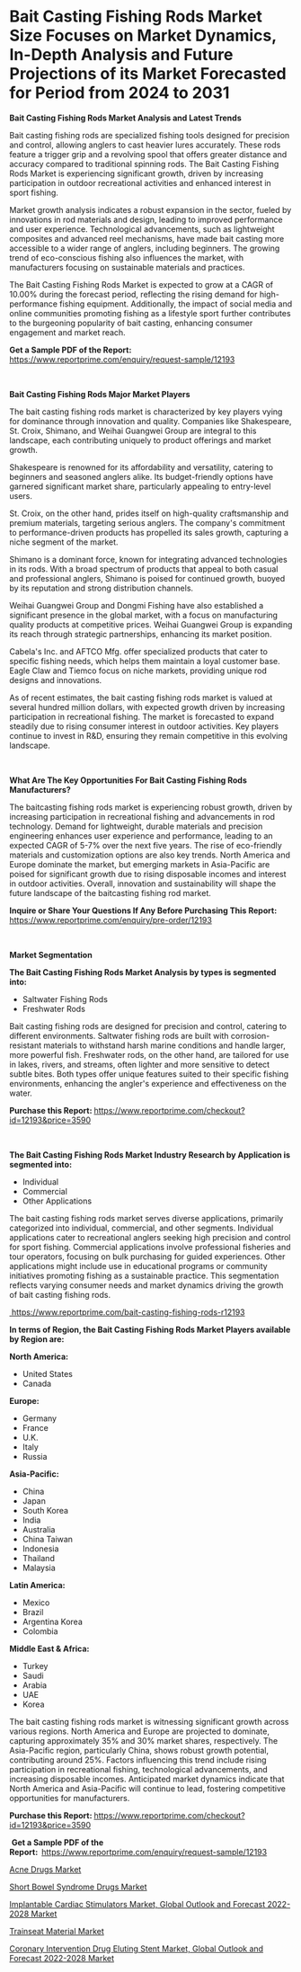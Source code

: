 <p><h1>Bait Casting Fishing Rods Market Size Focuses on Market Dynamics, In-Depth Analysis and Future Projections of its Market Forecasted for Period from 2024 to 2031</h1></p><p><strong>Bait Casting Fishing Rods Market Analysis and Latest Trends</strong></p>
<p><p>Bait casting fishing rods are specialized fishing tools designed for precision and control, allowing anglers to cast heavier lures accurately. These rods feature a trigger grip and a revolving spool that offers greater distance and accuracy compared to traditional spinning rods. The Bait Casting Fishing Rods Market is experiencing significant growth, driven by increasing participation in outdoor recreational activities and enhanced interest in sport fishing.</p><p>Market growth analysis indicates a robust expansion in the sector, fueled by innovations in rod materials and design, leading to improved performance and user experience. Technological advancements, such as lightweight composites and advanced reel mechanisms, have made bait casting more accessible to a wider range of anglers, including beginners. The growing trend of eco-conscious fishing also influences the market, with manufacturers focusing on sustainable materials and practices.</p><p>The Bait Casting Fishing Rods Market is expected to grow at a CAGR of 10.00% during the forecast period, reflecting the rising demand for high-performance fishing equipment. Additionally, the impact of social media and online communities promoting fishing as a lifestyle sport further contributes to the burgeoning popularity of bait casting, enhancing consumer engagement and market reach.</p></p>
<p><strong>Get a Sample PDF of the Report:&nbsp;</strong> <a href="https://www.reportprime.com/enquiry/request-sample/12193">https://www.reportprime.com/enquiry/request-sample/12193</a></p>
<p>&nbsp;</p>
<p><strong>Bait Casting Fishing Rods Major Market Players</strong></p>
<p><p>The bait casting fishing rods market is characterized by key players vying for dominance through innovation and quality. Companies like Shakespeare, St. Croix, Shimano, and Weihai Guangwei Group are integral to this landscape, each contributing uniquely to product offerings and market growth.</p><p>Shakespeare is renowned for its affordability and versatility, catering to beginners and seasoned anglers alike. Its budget-friendly options have garnered significant market share, particularly appealing to entry-level users. </p><p>St. Croix, on the other hand, prides itself on high-quality craftsmanship and premium materials, targeting serious anglers. The company's commitment to performance-driven products has propelled its sales growth, capturing a niche segment of the market.</p><p>Shimano is a dominant force, known for integrating advanced technologies in its rods. With a broad spectrum of products that appeal to both casual and professional anglers, Shimano is poised for continued growth, buoyed by its reputation and strong distribution channels.</p><p>Weihai Guangwei Group and Dongmi Fishing have also established a significant presence in the global market, with a focus on manufacturing quality products at competitive prices. Weihai Guangwei Group is expanding its reach through strategic partnerships, enhancing its market position.</p><p>Cabela's Inc. and AFTCO Mfg. offer specialized products that cater to specific fishing needs, which helps them maintain a loyal customer base. Eagle Claw and Tiemco focus on niche markets, providing unique rod designs and innovations.</p><p>As of recent estimates, the bait casting fishing rods market is valued at several hundred million dollars, with expected growth driven by increasing participation in recreational fishing. The market is forecasted to expand steadily due to rising consumer interest in outdoor activities. Key players continue to invest in R&D, ensuring they remain competitive in this evolving landscape.</p></p>
<p>&nbsp;</p>
<p><strong>What Are The Key Opportunities For Bait Casting Fishing Rods Manufacturers?</strong></p>
<p><p>The baitcasting fishing rods market is experiencing robust growth, driven by increasing participation in recreational fishing and advancements in rod technology. Demand for lightweight, durable materials and precision engineering enhances user experience and performance, leading to an expected CAGR of 5-7% over the next five years. The rise of eco-friendly materials and customization options are also key trends. North America and Europe dominate the market, but emerging markets in Asia-Pacific are poised for significant growth due to rising disposable incomes and interest in outdoor activities. Overall, innovation and sustainability will shape the future landscape of the baitcasting fishing rod market.</p></p>
<p><strong>Inquire or Share Your Questions If Any Before Purchasing This Report:</strong> <a href="https://www.reportprime.com/enquiry/pre-order/12193">https://www.reportprime.com/enquiry/pre-order/12193</a></p>
<p>&nbsp;</p>
<p><strong>Market Segmentation</strong></p>
<p><strong>The Bait Casting Fishing Rods Market Analysis by types is segmented into:</strong></p>
<p><ul><li>Saltwater Fishing Rods</li><li>Freshwater Rods</li></ul></p>
<p><p>Bait casting fishing rods are designed for precision and control, catering to different environments. Saltwater fishing rods are built with corrosion-resistant materials to withstand harsh marine conditions and handle larger, more powerful fish. Freshwater rods, on the other hand, are tailored for use in lakes, rivers, and streams, often lighter and more sensitive to detect subtle bites. Both types offer unique features suited to their specific fishing environments, enhancing the angler's experience and effectiveness on the water.</p></p>
<p><strong>Purchase this Report:&nbsp;</strong><a href="https://www.reportprime.com/checkout?id=12193&price=3590">https://www.reportprime.com/checkout?id=12193&price=3590</a></p>
<p>&nbsp;</p>
<p><strong>The Bait Casting Fishing Rods Market Industry Research by Application is segmented into:</strong></p>
<p><ul><li>Individual</li><li>Commercial</li><li>Other Applications</li></ul></p>
<p><p>The bait casting fishing rods market serves diverse applications, primarily categorized into individual, commercial, and other segments. Individual applications cater to recreational anglers seeking high precision and control for sport fishing. Commercial applications involve professional fisheries and tour operators, focusing on bulk purchasing for guided experiences. Other applications might include use in educational programs or community initiatives promoting fishing as a sustainable practice. This segmentation reflects varying consumer needs and market dynamics driving the growth of bait casting fishing rods.</p></p>
<p><a href="https://www.reportprime.com/bait-casting-fishing-rods-r12193">&nbsp;https://www.reportprime.com/bait-casting-fishing-rods-r12193</a></p>
<p><strong>In terms of Region, the Bait Casting Fishing Rods Market Players available by Region are:</strong></p>
<p>
    <p> <strong> North America: </strong>
        <ul>
            <li>United States</li>
            <li>Canada</li>
        </ul>
        </p> 
    <p> <strong> Europe: </strong>
        <ul>
            <li>Germany</li>
            <li>France</li>
            <li>U.K.</li>
            <li>Italy</li>
            <li>Russia</li>
        </ul>
        </p> 
    <p> <strong> Asia-Pacific: </strong>
        <ul>
            <li>China</li>
            <li>Japan</li>
            <li>South Korea</li>
            <li>India</li>
            <li>Australia</li>
            <li>China Taiwan</li>
            <li>Indonesia</li>
            <li>Thailand</li>
            <li>Malaysia</li>
        </ul>
        </p> 
    <p> <strong> Latin America: </strong>
        <ul>
            <li>Mexico</li>
            <li>Brazil</li>
            <li>Argentina Korea</li>
            <li>Colombia</li>
        </ul>
        </p> 
    <p> <strong> Middle East & Africa: </strong>
        <ul>
            <li>Turkey</li>
            <li>Saudi</li>
            <li>Arabia</li>
            <li>UAE</li>
            <li>Korea</li>
        </ul>
    </p>
    </p>
<p><p>The bait casting fishing rods market is witnessing significant growth across various regions. North America and Europe are projected to dominate, capturing approximately 35% and 30% market shares, respectively. The Asia-Pacific region, particularly China, shows robust growth potential, contributing around 25%. Factors influencing this trend include rising participation in recreational fishing, technological advancements, and increasing disposable incomes. Anticipated market dynamics indicate that North America and Asia-Pacific will continue to lead, fostering competitive opportunities for manufacturers.</p></p>
<p><strong>Purchase this Report: </strong><a href="https://www.reportprime.com/checkout?id=12193&price=3590">https://www.reportprime.com/checkout?id=12193&price=3590</a></p>
<p>&nbsp;<strong>Get a Sample PDF of the Report:&nbsp;&nbsp;</strong><a href="https://www.reportprime.com/enquiry/request-sample/12193">https://www.reportprime.com/enquiry/request-sample/12193</a></p>
<p><strong></strong></p>
<p><p><a href="https://medium.com/@merlrolfson/emerging-opportunities-and-challenges-in-the-global-acne-drugs-market-2024-2031-23d6a4345329">Acne Drugs Market</a></p><p><a href="https://medium.com/@merlrolfson/pioneering-growth-analyzing-global-short-bowel-syndrome-drugs-market-dynamics-2024-2031-335fe8fa9521">Short Bowel Syndrome Drugs Market</a></p><p><a href="https://www.linkedin.com/pulse/implantable-cardiac-stimulators-market-global-outlook-forecast-uw6ze?trackingId=JB4zmZ5bR8W%2Fz2IykXfTPw%3D%3D">Implantable Cardiac Stimulators Market, Global Outlook and Forecast 2022-2028 Market</a></p><p><a href="https://issuu.com/reportprime-2/docs/trainseat-material-market-size-2030_d3e3c40947fb44">Trainseat Material Market</a></p><p><a href="https://www.linkedin.com/pulse/global-coronary-intervention-drug-eluting-stent-market-outlook-x9spe?trackingId=uHyRILlQQcOYfVPwVBCoaA%3D%3D">Coronary Intervention Drug Eluting Stent Market, Global Outlook and Forecast 2022-2028 Market</a></p></p>